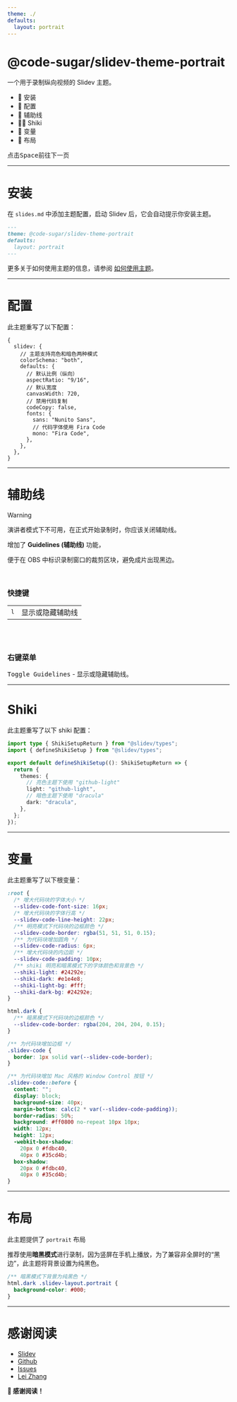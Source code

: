 ```yaml
---
theme: ./
defaults:
  layout: portrait
---
```


# @code-sugar/slidev-theme-portrait

一个用于录制纵向视频的 Slidev 主题。

<div class="pt-12">

- 🔑 安装
- 🔧 配置
- 📐 辅助线
- 👨‍💻 Shiki
- 🍪 变量
- 🎨 布局

</div>

<div class="pt-12">
  <span @click="$slidev.nav.next" class="px-2 py-1 rounded cursor-pointer" flex="~ justify-center items-center gap-2" hover="bg-white bg-opacity-10">
    点击<kbd>Space</kbd>前往下一页<div class="i-carbon:arrow-right inline-block"/>
  </span>
</div>

---

# 安装

在 `slides.md` 中添加主题配置，启动 Slidev 后，它会自动提示你安装主题。

```md
---
theme: @code-sugar/slidev-theme-portrait
defaults:
  layout: portrait
---
```

更多关于如何使用主题的信息，请参阅 [如何使用主题](https://sli.dev/guide/theme-addon#use-theme)。

---

# 配置

此主题重写了以下配置：

```json5
{
  slidev: {
    // 主题支持亮色和暗色两种模式
    colorSchema: "both",
    defaults: {
      // 默认比例（纵向）
      aspectRatio: "9/16",
      // 默认宽度
      canvasWidth: 720,
      // 禁用代码复制
      codeCopy: false,
      fonts: {
        sans: "Nunito Sans",
        // 代码字体使用 Fira Code
        mono: "Fira Code",
      },
    },
  },
}
```

---

# 辅助线

> [!WARNING]
>
> 演讲者模式下不可用，在正式开始录制时，你应该关闭辅助线。

增加了 **Guidelines (辅助线)** 功能，

便于在 OBS 中标识录制窗口的裁剪区块，避免成片出现黑边。

<br />

### 快捷键

|              |                  |
| ------------ | ---------------- |
| <kbd>l</kbd> | 显示或隐藏辅助线 |

<br />
<br />

### 右键菜单

<kbd>Toggle Guidelines</kbd> - 显示或隐藏辅助线。

---

# Shiki

此主题重写了以下 shiki 配置：

```ts
import type { ShikiSetupReturn } from "@slidev/types";
import { defineShikiSetup } from "@slidev/types";

export default defineShikiSetup((): ShikiSetupReturn => {
  return {
    themes: {
      // 亮色主题下使用 "github-light"
      light: "github-light",
      // 暗色主题下使用 "dracula"
      dark: "dracula",
    },
  };
});
```

---

# 变量

此主题重写了以下根变量：

```css
:root {
  /* 增大代码块的字体大小 */
  --slidev-code-font-size: 16px;
  /* 增大代码块的字体行高 */
  --slidev-code-line-height: 22px;
  /** 明亮模式下代码块的边框颜色 */
  --slidev-code-border: rgba(51, 51, 51, 0.15);
  /** 为代码块增加圆角 */
  --slidev-code-radius: 6px;
  /** 增大代码块的内边距 */
  --slidev-code-padding: 10px;
  /** shiki 明亮和暗黑模式下的字体颜色和背景色 */
  --shiki-light: #24292e;
  --shiki-dark: #e1e4e8;
  --shiki-light-bg: #fff;
  --shiki-dark-bg: #24292e;
}

html.dark {
  /** 暗黑模式下代码块的边框颜色 */
  --slidev-code-border: rgba(204, 204, 204, 0.15);
}

/** 为代码块增加边框 */
.slidev-code {
  border: 1px solid var(--slidev-code-border);
}

/** 为代码块增加 Mac 风格的 Window Control 按钮 */
.slidev-code::before {
  content: "";
  display: block;
  background-size: 40px;
  margin-bottom: calc(2 * var(--slidev-code-padding));
  border-radius: 50%;
  background: #ff0800 no-repeat 10px 10px;
  width: 12px;
  height: 12px;
  -webkit-box-shadow:
    20px 0 #fdbc40,
    40px 0 #35cd4b;
  box-shadow:
    20px 0 #fdbc40,
    40px 0 #35cd4b;
}
```

---

# 布局

此主题提供了 `portrait` 布局

推荐使用**暗黑模式**进行录制，因为竖屏在手机上播放，为了兼容非全屏时的“黑边”，此主题将背景设置为纯黑色。

```css
/** 暗黑模式下背景为纯黑色 */
html.dark .slidev-layout.portrait {
  background-color: #000;
}
```

---

# 感谢阅读

- [Slidev](https://sli.dev)
- [Github](https://github.com/PassionZale/slidev-theme-portrait)
- [Issues](https://github.com/PassionZale/slidev-theme-portrait/issues)
- [Lei Zhang](https://www.lovchun.com)

**🤝 感谢阅读！**